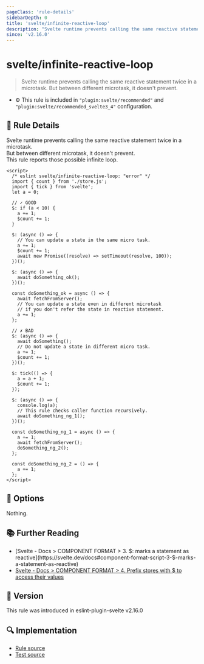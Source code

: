 ```yaml
---
pageClass: 'rule-details'
sidebarDepth: 0
title: 'svelte/infinite-reactive-loop'
description: "Svelte runtime prevents calling the same reactive statement twice in a microtask. But between different microtask, it doesn't prevent."
since: 'v2.16.0'
---
```


# svelte/infinite-reactive-loop

> Svelte runtime prevents calling the same reactive statement twice in a microtask. But between different microtask, it doesn't prevent.

- :gear: This rule is included in `"plugin:svelte/recommended"` and `"plugin:svelte/recommended_svelte3_4"` configuration.

## :book: Rule Details

Svelte runtime prevents calling the same reactive statement twice in a microtask.<br/>
But between different microtask, it doesn't prevent.<br/>
This rule reports those possible infinite loop.

<!--eslint-skip-->

```svelte
<script>
  /* eslint svelte/infinite-reactive-loop: "error" */
  import { count } from './store.js';
  import { tick } from 'svelte';
  let a = 0;

  // ✓ GOOD
  $: if (a < 10) {
    a += 1;
    $count += 1;
  }

  $: (async () => {
    // You can update a state in the same micro task.
    a += 1;
    $count += 1;
    await new Promise((resolve) => setTimeout(resolve, 100));
  })();

  $: (async () => {
    await doSomething_ok();
  })();

  const doSomething_ok = async () => {
    await fetchFromServer();
    // You can update a state even in different microtask
    // if you don't refer the state in reactive statement.
    a += 1;
  };

  // ✗ BAD
  $: (async () => {
    await doSomething();
    // Do not update a state in different micro task.
    a += 1;
    $count += 1;
  })();

  $: tick(() => {
    a = a + 1;
    $count += 1;
  });

  $: (async () => {
    console.log(a);
    // This rule checks caller function recursively.
    await doSomething_ng_1();
  })();

  const doSomething_ng_1 = async () => {
    a += 1;
    await fetchFromServer();
    doSomething_ng_2();
  };

  const doSomething_ng_2 = () => {
    a += 1;
  };
</script>
```

## :wrench: Options

Nothing.

## :books: Further Reading

- [Svelte - Docs > COMPONENT FORMAT > 3. $: marks a statement as reactive](https://svelte.dev/docs#component-format-script-3-$-marks-a-statement-as-reactive)
- [Svelte - Docs > COMPONENT FORMAT > 4. Prefix stores with $ to access their values](https://svelte.dev/docs#component-format-script-4-prefix-stores-with-$-to-access-their-values)

## :rocket: Version

This rule was introduced in eslint-plugin-svelte v2.16.0

## :mag: Implementation

- [Rule source](https://github.com/sveltejs/eslint-plugin-svelte/blob/main/packages/eslint-plugin-svelte/src/rules/infinite-reactive-loop.ts)
- [Test source](https://github.com/sveltejs/eslint-plugin-svelte/blob/main/packages/eslint-plugin-svelte/tests/src/rules/infinite-reactive-loop.ts)
